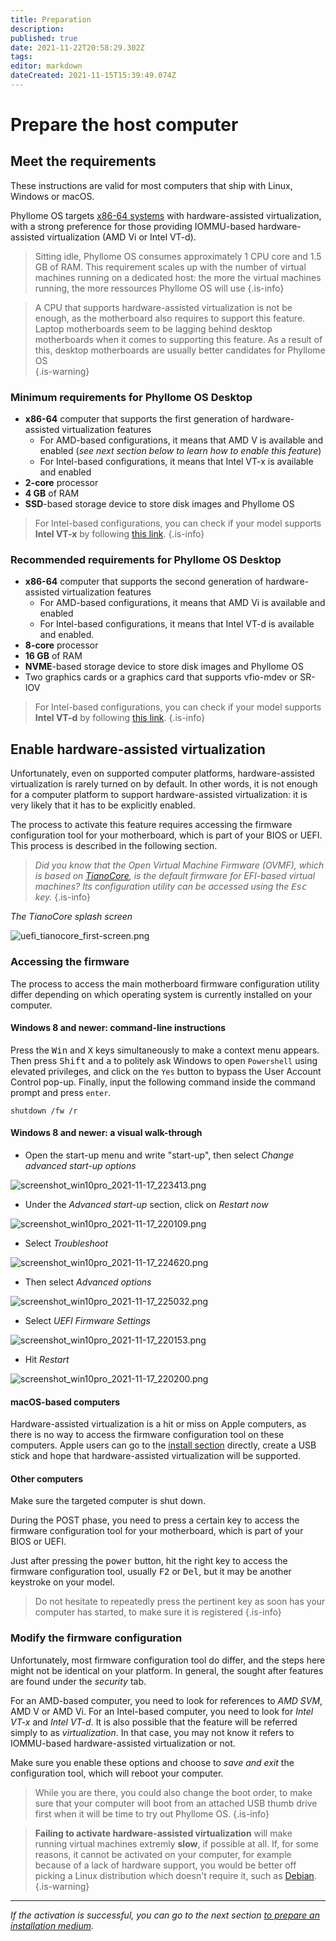 ```yaml
---
title: Preparation
description: 
published: true
date: 2021-11-22T20:58:29.302Z
tags: 
editor: markdown
dateCreated: 2021-11-15T15:39:49.074Z
---
```


# Prepare the host computer

## Meet the requirements

These instructions are valid for most computers that ship with Linux, Windows or macOS. 

Phyllome OS targets [x86-64 systems](https://en.wikipedia.org/wiki/X86-64) with hardware-assisted virtualization, with a strong preference for those providing IOMMU-based hardware-assisted virtualization (AMD Vi or Intel VT-d). 

> Sitting idle, Phyllome OS consumes approximately 1 CPU core and 1.5 GB of RAM. This requirement scales up with the number of virtual machines running on a dedicated host: the more the virtual machines running, the more ressources Phyllome OS will use
{.is-info}

> A CPU that supports hardware-assisted virtualization is not be enough, as the motherboard also requires to support this feature. Laptop motherboards seem to be lagging behind desktop motherboards when it comes to supporting this feature. As a result of this, desktop motherboards are usually better candidates for Phyllome OS  
{.is-warning}

### Minimum requirements for Phyllome OS Desktop

* **x86-64** computer that supports the first generation of hardware-assisted virtualization features
    * For AMD-based configurations, it means that AMD V is available and enabled (*see next section below to learn how to enable this feature*)
    * For Intel-based configurations, it means that Intel VT-x is available and enabled
* **2-core** processor
* **4 GB** of RAM
* **SSD**-based storage device to store disk images and Phyllome OS

> For Intel-based configurations, you can check if your model supports **Intel VT-x** by following [this link](https://ark.intel.com/content/www/us/en/ark/search/featurefilter.html?productType=873&2_VTX=true).
{.is-info}

### Recommended requirements for Phyllome OS Desktop

* **x86-64** computer that supports the second generation of hardware-assisted virtualization features
    * For AMD-based configurations, it means that AMD Vi is available and enabled
    * For Intel-based configurations, it means that Intel VT-d is available and enabled.
* **8-core** processor
* **16 GB** of RAM
* **NVME**-based storage device to store disk images and Phyllome OS
* Two graphics cards or a graphics card that supports vfio-mdev or SR-IOV

> For Intel-based configurations, you can check if your model supports **Intel VT-d** by following [this link](https://ark.intel.com/content/www/us/en/ark/search/featurefilter.html?productType=873&0_VTD=True).
{.is-info}

## Enable hardware-assisted virtualization

Unfortunately, even on supported computer platforms, hardware-assisted virtualization is rarely turned on by default. In other words, it is not enough for a computer platform to support hardware-assisted virtualization: it is very likely that it has to be explicitly enabled.

The process to activate this feature requires accessing the firmware configuration tool for your motherboard, which is part of your BIOS or UEFI. This process is described in the following section.

> *Did you know that the Open Virtual Machine Firmware (OVMF), which is based on [TianoCore](https://www.tianocore.org/), is the default firmware for EFI-based virtual machines? Its configuration utility can be accessed using the <kbd>Esc</kbd> key.*
{.is-info}

*The TianoCore splash screen*

![uefi_tianocore_first-screen.png](/uefi_tianocore_first-screen.png)

### Accessing the firmware

The process to access the main motherboard firmware configuration utility differ depending on which operating system is currently installed on your computer.   

#### Windows 8 and newer: command-line instructions

Press the <kbd>Win</kbd> and <kbd>X</kbd> keys simultaneously to make a context menu appears. Then press <kbd>Shift</kbd> and <kbd>a</kbd> to politely ask Windows to open `Powershell` using elevated privileges, and click on the `Yes` button to bypass the User Account Control pop-up. Finally, input the following command inside the command prompt and press `enter`.

```
shutdown /fw /r
``` 
#### Windows 8 and newer: a visual walk-through

* Open the start-up menu and write "start-up", then select *Change advanced start-up options*

![screenshot_win10pro_2021-11-17_223413.png](/windows-access-firmware/screenshot_win10pro_2021-11-17_223413.png)

* Under the *Advanced start-up* section, click on *Restart now* 

![screenshot_win10pro_2021-11-17_220109.png](/windows-access-firmware/screenshot_win10pro_2021-11-17_220109.png)

* Select *Troubleshoot*

![screenshot_win10pro_2021-11-17_224620.png](/windows-access-firmware/screenshot_win10pro_2021-11-17_224620.png)
	
* Then select *Advanced options*

![screenshot_win10pro_2021-11-17_225032.png](/windows-access-firmware/screenshot_win10pro_2021-11-17_225032.png)

* Select *UEFI Firmware Settings*

![screenshot_win10pro_2021-11-17_220153.png](/windows-access-firmware/screenshot_win10pro_2021-11-17_220153.png)

* Hit *Restart*

![screenshot_win10pro_2021-11-17_220200.png](/windows-access-firmware/screenshot_win10pro_2021-11-17_220200.png)

#### macOS-based computers

Hardware-assisted virtualization is a hit or miss on Apple computers, as there is no way to access the firmware configuration tool on these computers. Apple users can go to the [install section](https://wiki.phyllo.me/deploy/medium) directly, create a USB stick and hope that hardware-assisted virtualization will be supported. 

#### Other computers

Make sure the targeted computer is shut down.  

During the POST phase, you need to press a certain key to access the firmware configuration tool for your motherboard, which is part of your BIOS or UEFI. 

Just after pressing the <kbd>power</kbd> button, hit the right key to access the firmware configuration tool, usually <kbd>F2</kbd> or <kbd>Del</kbd>, but it may be another keystroke on your model.

> Do not hesitate to repeatedly press the pertinent key as soon has your computer has started, to make sure it is registered
{.is-info}

### Modify the firmware configuration

Unfortunately, most firmware configuration tool do differ, and the steps here might not be identical on your platform. In general, the sought after features are found under the *security* tab.

For an AMD-based computer, you need to look for references to *AMD SVM*, AMD V or AMD Vi. For an Intel-based computer, you need to look for *Intel VT-x* and *Intel VT-d*. It is also possible that the feature will be referred simply to as *virtualization*. In that case, you may not know it refers to IOMMU-based hardware-assisted virtualization or not.

Make sure you enable these options and choose to *save and exit* the configuration tool, which will reboot your computer.

> While you are there, you could also change the boot order, to make sure that your computer will boot from an attached USB thumb drive first when it will be time to try out Phyllome OS.
{.is-info}

> **Failing to activate hardware-assisted virtualization** will make running virtual machines extremly **slow**, if possible at all. If, for some reasons, it cannot be activated on your computer, for example because of a lack of hardware support, you would be better off picking a Linux distribution which doesn't require it, such as [Debian](https://www.debian.org/distrib/).   
{.is-warning}

---

*If the activation is successful, you can go to the next section [to prepare an installation medium](https://wiki.phyllo.me/deploy/medium).*
